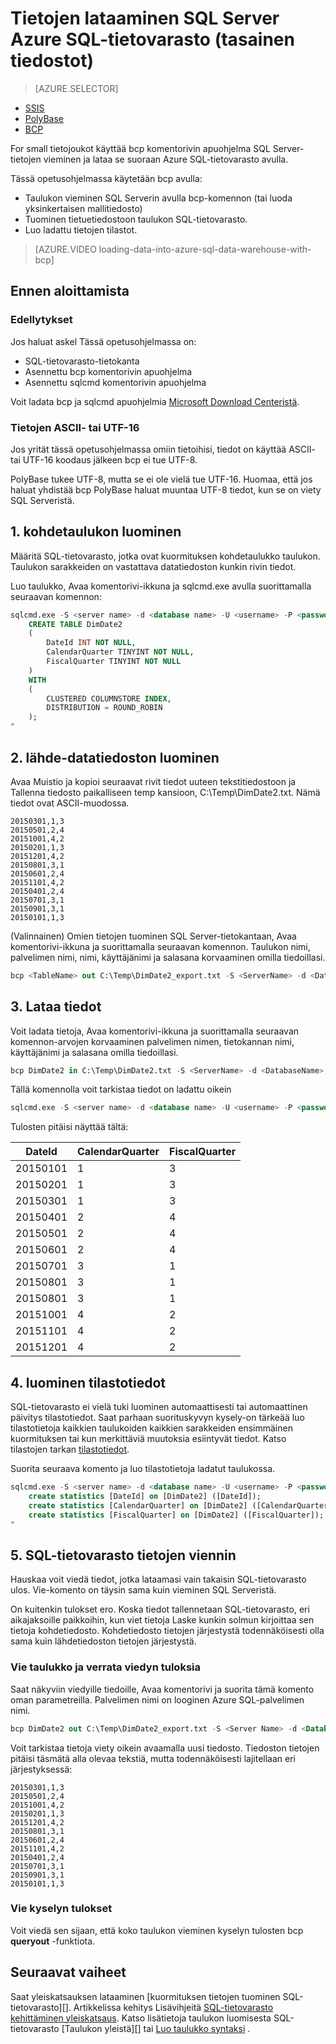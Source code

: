 <properties
   pageTitle="Tietojen lataaminen SQL Server Azure SQL-tietovarasto (bcp) | Microsoft Azure"
   description="Pieni tietojen koko, joko käyttää bcp tietojen vieminen tasainen tiedostot SQL Serverin ja tuoda tiedot suoraan Azure SQL-tietovarasto."
   services="sql-data-warehouse"
   documentationCenter="NA"
   authors="lodipalm"
   manager="barbkess"
   editor=""/>

<tags
   ms.service="sql-data-warehouse"
   ms.devlang="NA"
   ms.topic="article"
   ms.tgt_pltfrm="NA"
   ms.workload="data-services"
   ms.date="06/30/2016"
   ms.author="lodipalm;barbkess;sonyama"/>


# <a name="load-data-from-sql-server-into-azure-sql-data-warehouse-flat-files"></a>Tietojen lataaminen SQL Server Azure SQL-tietovarasto (tasainen tiedostot)

> [AZURE.SELECTOR]
- [SSIS](sql-data-warehouse-load-from-sql-server-with-integration-services.md)
- [PolyBase](sql-data-warehouse-load-from-sql-server-with-polybase.md)
- [BCP](sql-data-warehouse-load-from-sql-server-with-bcp.md)

For small tietojoukot käyttää bcp komentorivin apuohjelma SQL Server-tietojen vieminen ja lataa se suoraan Azure SQL-tietovarasto avulla.

Tässä opetusohjelmassa käytetään bcp avulla:

- Taulukon vieminen SQL Serverin avulla bcp-komennon (tai luoda yksinkertaisen mallitiedosto)
- Tuominen tietuetiedostoon taulukon SQL-tietovarasto.
- Luo ladattu tietojen tilastot.

>[AZURE.VIDEO loading-data-into-azure-sql-data-warehouse-with-bcp]

## <a name="before-you-begin"></a>Ennen aloittamista

### <a name="prerequisites"></a>Edellytykset

Jos haluat askel Tässä opetusohjelmassa on:

- SQL-tietovarasto-tietokanta
- Asennettu bcp komentorivin apuohjelma
- Asennettu sqlcmd komentorivin apuohjelma

Voit ladata bcp ja sqlcmd apuohjelmia [Microsoft Download Centeristä][].

### <a name="data-in-ascii-or-utf-16-format"></a>Tietojen ASCII- tai UTF-16

Jos yrität tässä opetusohjelmassa omiin tietoihisi, tiedot on käyttää ASCII- tai UTF-16 koodaus jälkeen bcp ei tue UTF-8. 

PolyBase tukee UTF-8, mutta se ei ole vielä tue UTF-16. Huomaa, että jos haluat yhdistää bcp PolyBase haluat muuntaa UTF-8 tiedot, kun se on viety SQL Serveristä. 


## <a name="1-create-a-destination-table"></a>1. kohdetaulukon luominen

Määritä SQL-tietovarasto, jotka ovat kuormituksen kohdetaulukko taulukon. Taulukon sarakkeiden on vastattava datatiedoston kunkin rivin tiedot.

Luo taulukko, Avaa komentorivi-ikkuna ja sqlcmd.exe avulla suorittamalla seuraavan komennon:


```sql
sqlcmd.exe -S <server name> -d <database name> -U <username> -P <password> -I -Q "
    CREATE TABLE DimDate2
    (
        DateId INT NOT NULL,
        CalendarQuarter TINYINT NOT NULL,
        FiscalQuarter TINYINT NOT NULL
    )
    WITH
    (
        CLUSTERED COLUMNSTORE INDEX,
        DISTRIBUTION = ROUND_ROBIN
    );
"
```


## <a name="2-create-a-source-data-file"></a>2. lähde-datatiedoston luominen

Avaa Muistio ja kopioi seuraavat rivit tiedot uuteen tekstitiedostoon ja Tallenna tiedosto paikalliseen temp kansioon, C:\Temp\DimDate2.txt. Nämä tiedot ovat ASCII-muodossa.

```
20150301,1,3
20150501,2,4
20151001,4,2
20150201,1,3
20151201,4,2
20150801,3,1
20150601,2,4
20151101,4,2
20150401,2,4
20150701,3,1
20150901,3,1
20150101,1,3
```

(Valinnainen) Omien tietojen tuominen SQL Server-tietokantaan, Avaa komentorivi-ikkuna ja suorittamalla seuraavan komennon. Taulukon nimi, palvelimen nimi, nimi, käyttäjänimi ja salasana korvaaminen omilla tiedoillasi.

```sql
bcp <TableName> out C:\Temp\DimDate2_export.txt -S <ServerName> -d <DatabaseName> -U <Username> -P <Password> -q -c -t ','
```



## <a name="3-load-the-data"></a>3. Lataa tiedot
Voit ladata tietoja, Avaa komentorivi-ikkuna ja suorittamalla seuraavan komennon-arvojen korvaaminen palvelimen nimen, tietokannan nimi, käyttäjänimi ja salasana omilla tiedoillasi.

```sql
bcp DimDate2 in C:\Temp\DimDate2.txt -S <ServerName> -d <DatabaseName> -U <Username> -P <password> -q -c -t  ','
```

Tällä komennolla voit tarkistaa tiedot on ladattu oikein

```sql
sqlcmd.exe -S <server name> -d <database name> -U <username> -P <password> -I -Q "SELECT * FROM DimDate2 ORDER BY 1;"
```

Tulosten pitäisi näyttää tältä:

DateId |CalendarQuarter |FiscalQuarter
----------- |--------------- |-------------
20150101 |1 |3
20150201 |1 |3
20150301 |1 |3
20150401 |2 |4
20150501 |2 |4
20150601 |2 |4
20150701 |3 |1
20150801 |3 |1
20150801 |3 |1
20151001 |4 |2
20151101 |4 |2
20151201 |4 |2

## <a name="4-create-statistics"></a>4. luominen tilastotiedot

SQL-tietovarasto ei vielä tuki luominen automaattisesti tai automaattinen päivitys tilastotiedot. Saat parhaan suorituskyvyn kysely-on tärkeää luo tilastotietoja kaikkien taulukoiden kaikkien sarakkeiden ensimmäinen kuormituksen tai kun merkittäviä muutoksia esiintyvät tiedot. Katso tilastojen tarkan [tilastotiedot][]. 

Suorita seuraava komento ja luo tilastotietoja ladatut taulukossa.

```sql
sqlcmd.exe -S <server name> -d <database name> -U <username> -P <password> -I -Q "
    create statistics [DateId] on [DimDate2] ([DateId]);
    create statistics [CalendarQuarter] on [DimDate2] ([CalendarQuarter]);
    create statistics [FiscalQuarter] on [DimDate2] ([FiscalQuarter]);
"
```

## <a name="5-export-data-from-sql-data-warehouse"></a>5. SQL-tietovarasto tietojen viennin
Hauskaa voit viedä tiedot, jotka lataamasi vain takaisin SQL-tietovarasto ulos.  Vie-komento on täysin sama kuin vieminen SQL Serveristä.

On kuitenkin tulokset ero. Koska tiedot tallennetaan SQL-tietovarasto, eri aikajaksoille paikkoihin, kun viet tietoja Laske kunkin solmun kirjoittaa sen tietoja kohdetiedosto. Kohdetiedosto tietojen järjestystä todennäköisesti olla sama kuin lähdetiedoston tietojen järjestystä.

### <a name="export-a-table-and-compare-exported-results"></a>Vie taulukko ja verrata viedyn tuloksia

Saat näkyviin viedyille tiedoille, Avaa komentorivi ja suorita tämä komento oman parametreilla. Palvelimen nimi on looginen Azure SQL-palvelimen nimi.

```sql
bcp DimDate2 out C:\Temp\DimDate2_export.txt -S <Server Name> -d <Database Name> -U <Username> -P <password> -q -c -t ','
```
Voit tarkistaa tietoja viety oikein avaamalla uusi tiedosto. Tiedoston tietojen pitäisi täsmätä alla olevaa tekstiä, mutta todennäköisesti lajitellaan eri järjestyksessä:

```
20150301,1,3
20150501,2,4
20151001,4,2
20150201,1,3
20151201,4,2
20150801,3,1
20150601,2,4
20151101,4,2
20150401,2,4
20150701,3,1
20150901,3,1
20150101,1,3
```

### <a name="export-the-results-of-a-query"></a>Vie kyselyn tulokset

Voit viedä sen sijaan, että koko taulukon vieminen kyselyn tulosten bcp **queryout** -funktiota. 

## <a name="next-steps"></a>Seuraavat vaiheet
Saat yleiskatsauksen lataaminen [kuormituksen tietojen tuominen SQL-tietovarasto][].
Artikkelissa kehitys Lisävihjeitä [SQL-tietovarasto kehittäminen yleiskatsaus][].
Katso lisätietoja taulukon luomisesta SQL-tietovarasto [Taulukon yleistä][] tai [Luo taulukko syntaksi][] .

<!--Image references-->

<!--Article references-->

[Lataa tiedot SQL-tietovarasto]: ./sql-data-warehouse-overview-load.md
[SQL-tietovarasto kehittäminen yleiskatsaus]: ./sql-data-warehouse-overview-develop.md
[Taulukon yleiskatsaus]: ./sql-data-warehouse-tables-overview.md
[Tilastotiedot]: ./sql-data-warehouse-tables-statistics.md

<!--MSDN references-->
[bcp]: https://msdn.microsoft.com/library/ms162802.aspx
[Luo taulukko syntaksi]: https://msdn.microsoft.com/library/mt203953.aspx

<!--Other Web references-->
[Microsoft Download Centeristä]: https://www.microsoft.com/download/details.aspx?id=36433
